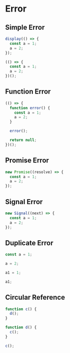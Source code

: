 # Error

## Simple Error

```js eval
display(() => {
  const a = 1;
  a = 2;
});
```

```js eval
(() => {
  const a = 1;
  a = 2;
})();
```

## Function Error

```js eval
(() => {
  function error() {
    const a = 1;
    a = 2;
  }

  error();

  return null;
})();
```

## Promise Error

```js eval
new Promise((resolve) => {
  const a = 1;
  a = 2;
});
```

## Signal Error

```js eval
new Signal((next) => {
  const a = 1;
  a = 2;
});
```

## Duplicate Error

```js eval
const a = 1;
```

```js eval
a = 2;
```

```js eval
a1 = 1;
```

```js eval
a1;
```

## Circular Reference

```js eval
function c() {
  d();
}
```

```js eval
function d() {
  c();
}
```

```js eval
c();
```
